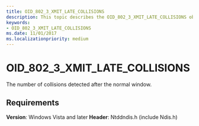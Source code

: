 ```yaml
---
title: OID_802_3_XMIT_LATE_COLLISIONS
description: This topic describes the OID_802_3_XMIT_LATE_COLLISIONS object identifier (OID).
keywords:
- OID_802_3_XMIT_LATE_COLLISIONS
ms.date: 11/01/2017
ms.localizationpriority: medium
---
```


# OID_802_3_XMIT_LATE_COLLISIONS

The number of collisions detected after the normal window.

## Requirements

**Version**: Windows Vista and later
**Header**: Ntddndis.h (include Ndis.h)

